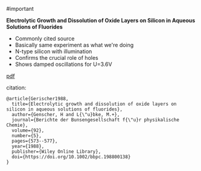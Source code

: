 #important 

**Electrolytic Growth and Dissolution of Oxide Layers on Silicon in Aqueous Solutions of Fluorides**

* Commonly cited source
* Basically same experiment as what we're doing
* N-type silicon with illumination
* Confirms the crucial role of holes
* Shows damped oscillations for U=3.6V

[pdf](pdfs/Gerischer1988.pdf)

citation:
```
@article{Gerischer1988,
  title={Electrolytic growth and dissolution of oxide layers on silicon in aqueous solutions of fluorides},
  author={Genscher, H and L{\"u}bke, M.+},
  journal={Berichte der Bunsengesellschaft f{\"u}r physikalische Chemie},
  volume={92},
  number={5},
  pages={573--577},
  year={1988},
  publisher={Wiley Online Library},
  doi={https://doi.org/10.1002/bbpc.198800138}
}
```